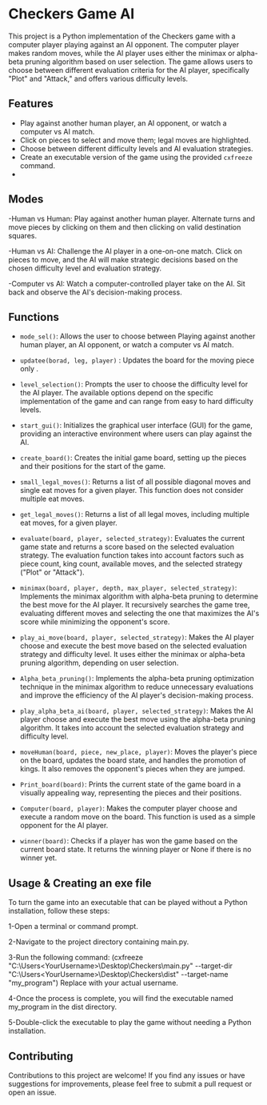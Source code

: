 # Checkers Game AI

This project is a Python implementation of the Checkers game with a computer player playing against an AI opponent. The computer player makes random moves, while the AI player uses either the minimax or alpha-beta pruning algorithm based on user selection. The game allows users to choose between different evaluation criteria for the AI player, specifically "Plot" and "Attack," and offers various difficulty levels.

## Features

- Play against another human player, an AI opponent, or watch a computer vs AI match.
- Click on pieces to select and move them; legal moves are highlighted.
- Choose between different difficulty levels and AI evaluation strategies.
- Create an executable version of the game using the provided `cxfreeze` command.
- 
## Modes
-Human vs Human: Play against another human player. Alternate turns and move pieces by clicking on them and then clicking on valid destination squares.

-Human vs AI: Challenge the AI player in a one-on-one match. Click on pieces to move, and the AI will make strategic decisions based on the chosen difficulty level 
 and evaluation strategy.

-Computer vs AI: Watch a computer-controlled player take on the AI. Sit back and observe the AI's decision-making process.

## Functions
- `mode_sel()`: Allows the user to choose between Playing against another human player, an AI opponent, or watch a computer vs AI match.
  
- `updatee(borad, leg, player)` : Updates the board for the moving piece only .
  
- `level_selection()`: Prompts the user to choose the difficulty level for the AI player. The available options depend on the specific implementation of the game and can range from easy to hard difficulty levels.

- `start_gui()`: Initializes the graphical user interface (GUI) for the game, providing an interactive environment where users can play against the AI.

- `create_board()`: Creates the initial game board, setting up the pieces and their positions for the start of the game.

- `small_legal_moves()`: Returns a list of all possible diagonal moves and single eat moves for a given player. This function does not consider multiple eat moves.

- `get_legal_moves()`: Returns a list of all legal moves, including multiple eat moves, for a given player.

- `evaluate(board, player, selected_strategy)`: Evaluates the current game state and returns a score based on the selected evaluation strategy. The evaluation function takes into account factors such as piece count, king count, available moves, and the selected strategy ("Plot" or "Attack").

- `minimax(board, player, depth, max_player, selected_strategy)`: Implements the minimax algorithm with alpha-beta pruning to determine the best move for the AI player. It recursively searches the game tree, evaluating different moves and selecting the one that maximizes the AI's score while minimizing the opponent's score.

- `play_ai_move(board, player, selected_strategy)`: Makes the AI player choose and execute the best move based on the selected evaluation strategy and difficulty level. It uses either the minimax or alpha-beta pruning algorithm, depending on user selection.

- `Alpha_beta_pruning()`: Implements the alpha-beta pruning optimization technique in the minimax algorithm to reduce unnecessary evaluations and improve the efficiency of the AI player's decision-making process.

- `play_alpha_beta_ai(board, player, selected_strategy)`: Makes the AI player choose and execute the best move using the alpha-beta pruning algorithm. It takes into account the selected evaluation strategy and difficulty level.

- `moveHuman(board, piece, new_place, player)`: Moves the player's piece on the board, updates the board state, and handles the promotion of kings. It also removes the opponent's pieces when they are jumped.

- `Print_board(board)`: Prints the current state of the game board in a visually appealing way, representing the pieces and their positions.

- `Computer(board, player)`: Makes the computer player choose and execute a random move on the board. This function is used as a simple opponent for the AI player.

- `winner(board)`: Checks if a player has won the game based on the current board state. It returns the winning player or None if there is no winner yet.

## Usage & Creating an exe file
To turn the game into an executable that can be played without a Python installation, follow these steps:

1-Open a terminal or command prompt.

2-Navigate to the project directory containing main.py.

3-Run the following command:
(cxfreeze "C:\Users\<YourUsername>\Desktop\Checkers\main.py" --target-dir "C:\Users\<YourUsername>\Desktop\Checkers\dist" --target-name "my_program")
Replace <YourUsername> with your actual username.

4-Once the process is complete, you will find the executable named my_program in the dist directory.

5-Double-click the executable to play the game without needing a Python installation.
   
## Contributing
  Contributions to this project are welcome! If you find any issues or have suggestions for improvements, please feel free to submit a pull request or open an issue.
